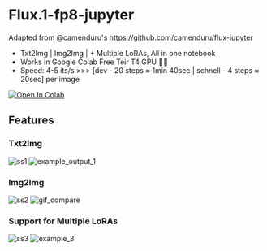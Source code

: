 # Flux.1-fp8-jupyter

Adapted from  @camenduru's https://github.com/camenduru/flux-jupyter

* Txt2Img | Img2Img | + Multiple LoRAs, All in one notebook
* Works in Google Colab Free Teir T4 GPU 🥳🥳
* Speed: 4-5 its/s >>> [dev - 20 steps ≈ 1min 40sec  | schnell - 4 steps ≈ 20sec] per image

[![Open In Colab](https://colab.research.google.com/assets/colab-badge.svg)](https://colab.research.google.com/github/LucipherDev/Flux.1-fp8-jupyter/blob/main/Flux.1-fp8-jupyter.ipynb)


## Features

### Txt2Img

![ss1](https://github.com/user-attachments/assets/99649cb9-eaea-4265-ba22-934dfbbfe3fa)
![example_output_1](https://github.com/user-attachments/assets/c6f8ba79-63fc-4a27-bc7d-b0ed70dbda89)

### Img2Img
![ss2](https://github.com/user-attachments/assets/d086f6ab-dae6-4e76-a320-9219b27f7b7c)
![gif_compare](https://github.com/user-attachments/assets/33a7f8c4-d52b-4f0e-8d07-9e0e3833909c)

### Support for Multiple LoRAs
![ss3](https://github.com/user-attachments/assets/da5d0479-d97e-462c-96d3-5e78db46a89e)
![example_3](https://github.com/user-attachments/assets/964b8913-0e61-4e33-9213-70bac7d0689c)
